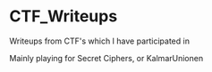 # CTF_Writeups
Writeups from CTF's which I have participated in

Mainly playing for Secret Ciphers, or KalmarUnionen
